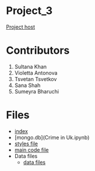 # Project_3

[Project host](https://violettaantonova.github.io/Project_3/)

# Contributors
1. Sultana Khan
2. Violetta Antonova
3. Tsvetan Tsvetkov
4. Sana Shah
5. Sumeyra Bharuchi

# Files
  - [index](index.html)
  - [mongo.db](Crime in Uk.ipynb)
  - [styles file](static/css/style.css)
  - [main code file](static/js/plots.js)
  - Data files
    - [data files](static/data)
